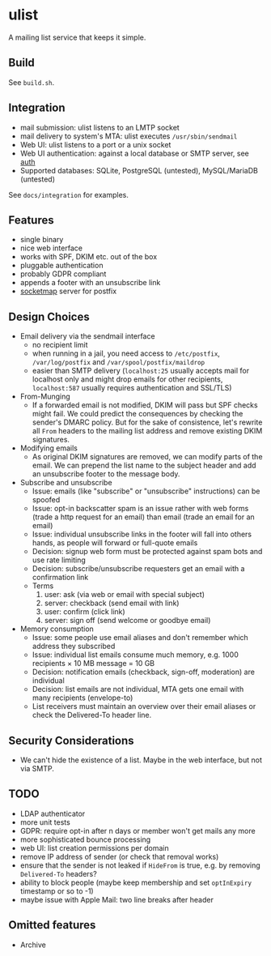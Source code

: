 # ulist

A mailing list service that keeps it simple.

## Build

See `build.sh`.

## Integration

* mail submission: ulist listens to an LMTP socket
* mail delivery to system's MTA: ulist executes `/usr/sbin/sendmail`
* Web UI: ulist listens to a port or a unix socket
* Web UI authentication: against a local database or SMTP server, see [auth](https://github.com/wansing/auth)
* Supported databases: SQLite, PostgreSQL (untested), MySQL/MariaDB (untested)

See `docs/integration` for examples.

## Features

* single binary
* nice web interface
* works with SPF, DKIM etc. out of the box
* pluggable authentication
* probably GDPR compliant
* appends a footer with an unsubscribe link
* [socketmap](http://www.postfix.org/socketmap_table.5.html) server for postfix

## Design Choices

* Email delivery via the sendmail interface
  * no recipient limit
  * when running in a jail, you need access to `/etc/postfix`, `/var/log/postfix` and `/var/spool/postfix/maildrop`
  * easier than SMTP delivery (`localhost:25` usually accepts mail for localhost only and might drop emails for other recipients, `localhost:587` usually requires authentication and SSL/TLS)
* From-Munging
  * If a forwarded email is not modified, DKIM will pass but SPF checks might fail. We could predict the consequences by checking the sender's DMARC policy. But for the sake of consistence, let's rewrite all `From` headers to the mailing list address and remove existing DKIM signatures.
* Modifying emails
  * As original DKIM signatures are removed, we can modify parts of the email. We can prepend the list name to the subject header and add an unsubscribe footer to the message body.
* Subscribe and unsubscribe
  * Issue: emails (like "subscribe" or "unsubscribe" instructions) can be spoofed
  * Issue: opt-in backscatter spam is an issue rather with web forms (trade a http request for an email) than email (trade an email for an email)
  * Issue: individual unsubscribe links in the footer will fall into others hands, as people will forward or full-quote emails
  * Decision: signup web form must be protected against spam bots and use rate limiting
  * Decision: subscribe/unsubscribe requesters get an email with a confirmation link
  * Terms
    1. user: ask (via web or email with special subject)
    2. server: checkback (send email with link)
    3. user: confirm (click link)
    4. server: sign off (send welcome or goodbye email)
* Memory consumption
  * Issue: some people use email aliases and don't remember which address they subscribed
  * Issue: individual list emails consume much memory, e.g. 1000 recipients × 10 MB message = 10 GB
  * Decision: notification emails (checkback, sign-off, moderation) are individual
  * Decision: list emails are not individual, MTA gets one email with many recipients (envelope-to)
  * List receivers must maintain an overview over their email aliases or check the Delivered-To header line.

## Security Considerations

* We can't hide the existence of a list. Maybe in the web interface, but not via SMTP.

## TODO

* LDAP authenticator
* more unit tests
* GDPR: require opt-in after n days or member won't get mails any more
* more sophisticated bounce processing
* web UI: list creation permissions per domain
* remove IP address of sender (or check that removal works)
* ensure that the sender is not leaked if `HideFrom` is true, e.g. by removing `Delivered-To` headers?
* ability to block people (maybe keep membership and set `optInExpiry` timestamp or so to -1)
* maybe issue with Apple Mail: two line breaks after header

## Omitted features

* Archive
